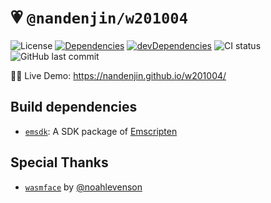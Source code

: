 # 💗 `@nandenjin/w201004`

![License](https://img.shields.io/github/license/nandenjin/w201004?style=flat-square)
[![Dependencies](https://img.shields.io/david/nandenjin/w201004?style=flat-square)](https://david-dm.org/nandenjin/web-experiment-starter)
[![devDependencies](https://img.shields.io/david/dev/nandenjin/w201004?style=flat-square)](https://david-dm.org/nandenjin/w201004?type=dev)
![CI status](https://img.shields.io/github/workflow/status/nandenjin/w201004/CI?style=flat-square)
![GitHub last commit](https://img.shields.io/github/last-commit/nandenjin/w201004?style=flat-square)

🙋‍♂️ Live Demo: https://nandenjin.github.io/w201004/

## Build dependencies

- [`emsdk`](https://github.com/emscripten-core/emsdk): A SDK package of [Emscripten](https://emscripten.org/)

## Special Thanks

- [`wasmface`](https://github.com/noahlevenson/wasmface/) by [@noahlevenson](https://github.com/noahlevenson/)
